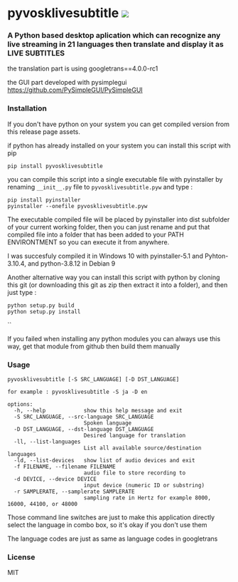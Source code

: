 # pyvosklivesubtitle <a href="https://pypi.org/project/pyvosklivesubtitle/0.0.1/"><img src="https://img.shields.io/pypi/v/pyvosklivesubtitle.svg"></img></a>

### A Python based desktop aplication which can recognize any live streaming in 21 languages then translate and display it as LIVE SUBTITLES

the translation part is using googletrans==4.0.0-rc1

the GUI part developed with pysimplegui https://github.com/PySimpleGUI/PySimpleGUI

### Installation

If you don't have python on your system you can get compiled version from this release page assets.

if python has already installed on your system you can install this script with pip

```
pip install pyvosklivesubtitle
```

you can compile this script into a single executable file with pyinstaller by renaming
```__init__.py``` file to ```pyvosklivesubtitle.pyw``` and type :

```
pip install pyinstaller
pyinstaller --onefile pyvosklivesubtitle.pyw
```

The executable compiled file will be placed by pyinstaller into dist subfolder of your current working folder, then you can just
rename and put that compiled file into a folder that has been added to your PATH ENVIRONTMENT so you can execute it from anywhere.

I was succesfuly compiled it in Windows 10 with pyinstaller-5.1 and Pyhton-3.10.4, and python-3.8.12 in Debian 9

Another alternative way you can install this script with python by cloning this git (or downloading this git as zip then extract it into 
a folder), and then just type :

```
python setup.py build
python setup.py install
```
``  

If you failed when installing any python modules you can always use this way, get that module from github then build them manually


### Usage

```
pyvosklivesubtitle [-S SRC_LANGUAGE] [-D DST_LANGUAGE]

for example : pyvosklivesubtitle -S ja -D en

options:
  -h, --help            show this help message and exit
  -S SRC_LANGUAGE, --src-language SRC_LANGUAGE
                        Spoken language
  -D DST_LANGUAGE, --dst-language DST_LANGUAGE
                        Desired language for translation
  -ll, --list-languages
                        List all available source/destination languages
  -ld, --list-devices   show list of audio devices and exit
  -f FILENAME, --filename FILENAME
                        audio file to store recording to
  -d DEVICE, --device DEVICE
                        input device (numeric ID or substring)
  -r SAMPLERATE, --samplerate SAMPLERATE
                        sampling rate in Hertz for example 8000, 16000, 44100, or 48000
```

Those command line switches are just to make this application directly select the language in combo box, so it's okay if you don't use them

The language codes are just as same as language codes in googletrans


### License

MIT
